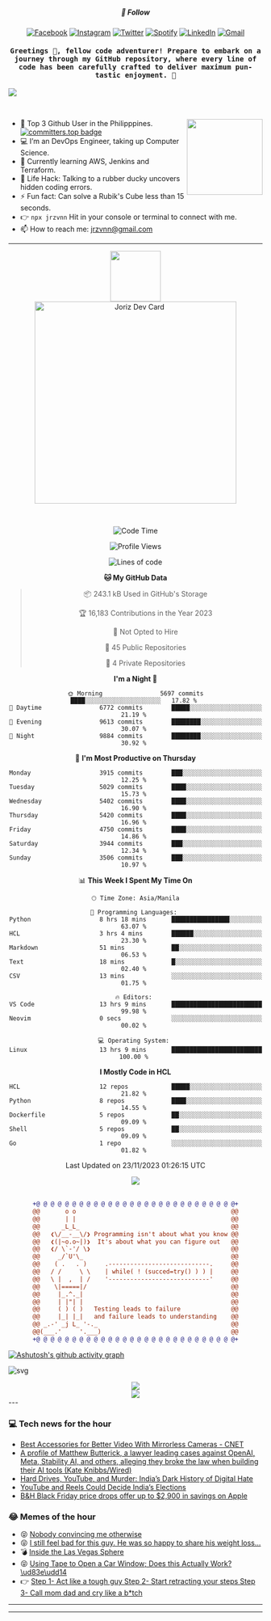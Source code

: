 <h5 align="center">💬 Follow</h5>
<div align="center">

[![Facebook](https://img.shields.io/badge/Facebook-%231877F2.svg?style=for-the-badge&logo=Facebook&logoColor=white)](https://www.facebook.com/Horisyo/)
[![Instagram](https://img.shields.io/badge/Instagram-%23E4405F.svg?style=for-the-badge&logo=Instagram&logoColor=white)](https://www.instagram.com/jrzvnn_/)
[![Twitter](https://img.shields.io/badge/Twitter-%231DA1F2.svg?style=for-the-badge&logo=Twitter&logoColor=white)](https://twitter.com/jrz_studies)
[![Spotify](https://img.shields.io/badge/Spotify-%231ED760.svg?style=for-the-badge&logo=Spotify&logoColor=white)](https://open.spotify.com/user/217td4qrc6mzqjodfalmzjpdi?si=b93099b9078c4ccb)
[![LinkedIn](https://img.shields.io/badge/LinkedIn-%230077B5.svg?style=for-the-badge&logo=LinkedIn&logoColor=white)](https://www.linkedin.com/in/jrz-vnn/)
[![Gmail](https://img.shields.io/badge/Gmail-D14836?style=for-the-badge&logo=gmail&logoColor=white)](mailto:jrzvnn@gmail.com)

</div>
<h4 align="center"><samp>Greetings 👋, fellow code adventurer! Prepare to embark on a journey through my GitHub repository, where every line of code has been carefully crafted to deliver maximum pun-tastic enjoyment. 🚀 </samp></h4>

<!--horizontal divider(gradiant)-->
<img src="https://user-images.githubusercontent.com/73097560/115834477-dbab4500-a447-11eb-908a-139a6edaec5c.gif">

&nbsp; 

<img align='right' src='https://github.com/Rishit-dagli/Rishit-dagli/blob/master/images/octocat-anime.gif' width='150"'>

- 🚀 Top 3 Github User in the Philipppines. [![committers.top badge](https://user-badge.committers.top/philippines/jrzvnn.svg)](https://user-badge.committers.top/philippines/USERNAME)
- 💻 I’m an DevOps Engineer, taking up Computer Science.
- 🤖 Currently learning AWS, Jenkins and Terraform.
- 🎯 Life Hack: Talking to a rubber ducky uncovers hidden coding errors.
- ⚡ Fun fact: Can solve a Rubik's Cube less than 15 seconds.
- 👉 `npx jrzvnn` Hit in your console or terminal to connect with me.
- 📫 How to reach me: jrzvnn@gmail.com

---

<!--🖼️OCTOCAT-->
<p align="center">

<img src="https://media.giphy.com/media/IP7sarl7C5lSFCw9rG/giphy.gif"  width="100px" height="100px">
<br />
<a href="https://app.daily.dev/jorizvillanueva"><img src="https://github.com/jrzvnn/jrzvnn/blob/main/devcard.svg" width="400" alt="Joriz Dev Card"/></a>
</p>

<br />
<div align="center">

<!--START_SECTION:waka-->
![Code Time](http://img.shields.io/badge/Code%20Time-199%20hrs%2051%20mins-blue)

![Profile Views](http://img.shields.io/badge/Profile%20Views-611-blue)

![Lines of code](https://img.shields.io/badge/From%20Hello%20World%20I%27ve%20Written-1.4%20million%20lines%20of%20code-blue)

**🐱 My GitHub Data** 

> 📦 243.1 kB Used in GitHub's Storage 
 > 
> 🏆 16,183 Contributions in the Year 2023
 > 
> 🚫 Not Opted to Hire
 > 
> 📜 45 Public Repositories 
 > 
> 🔑 4 Private Repositories 
 > 
**I'm a Night 🦉** 

```text
🌞 Morning                5697 commits        ████░░░░░░░░░░░░░░░░░░░░░   17.82 % 
🌆 Daytime                6772 commits        █████░░░░░░░░░░░░░░░░░░░░   21.19 % 
🌃 Evening                9613 commits        ████████░░░░░░░░░░░░░░░░░   30.07 % 
🌙 Night                  9884 commits        ████████░░░░░░░░░░░░░░░░░   30.92 % 
```
📅 **I'm Most Productive on Thursday** 

```text
Monday                   3915 commits        ███░░░░░░░░░░░░░░░░░░░░░░   12.25 % 
Tuesday                  5029 commits        ████░░░░░░░░░░░░░░░░░░░░░   15.73 % 
Wednesday                5402 commits        ████░░░░░░░░░░░░░░░░░░░░░   16.90 % 
Thursday                 5420 commits        ████░░░░░░░░░░░░░░░░░░░░░   16.96 % 
Friday                   4750 commits        ████░░░░░░░░░░░░░░░░░░░░░   14.86 % 
Saturday                 3944 commits        ███░░░░░░░░░░░░░░░░░░░░░░   12.34 % 
Sunday                   3506 commits        ███░░░░░░░░░░░░░░░░░░░░░░   10.97 % 
```


📊 **This Week I Spent My Time On** 

```text
🕑︎ Time Zone: Asia/Manila

💬 Programming Languages: 
Python                   8 hrs 18 mins       ████████████████░░░░░░░░░   63.07 % 
HCL                      3 hrs 4 mins        ██████░░░░░░░░░░░░░░░░░░░   23.30 % 
Markdown                 51 mins             ██░░░░░░░░░░░░░░░░░░░░░░░   06.53 % 
Text                     18 mins             █░░░░░░░░░░░░░░░░░░░░░░░░   02.40 % 
CSV                      13 mins             ░░░░░░░░░░░░░░░░░░░░░░░░░   01.75 % 

🔥 Editors: 
VS Code                  13 hrs 9 mins       █████████████████████████   99.98 % 
Neovim                   0 secs              ░░░░░░░░░░░░░░░░░░░░░░░░░   00.02 % 

💻 Operating System: 
Linux                    13 hrs 9 mins       █████████████████████████   100.00 % 
```

**I Mostly Code in HCL** 

```text
HCL                      12 repos            █████░░░░░░░░░░░░░░░░░░░░   21.82 % 
Python                   8 repos             ████░░░░░░░░░░░░░░░░░░░░░   14.55 % 
Dockerfile               5 repos             ██░░░░░░░░░░░░░░░░░░░░░░░   09.09 % 
Shell                    5 repos             ██░░░░░░░░░░░░░░░░░░░░░░░   09.09 % 
Go                       1 repo              ░░░░░░░░░░░░░░░░░░░░░░░░░   01.82 % 
```




 Last Updated on 23/11/2023 01:26:15 UTC
<!--END_SECTION:waka-->

<img src="https://wakatime.com/share/@jrzvnn/70a4618c-7cd9-4016-b7b9-eabe75c837ee.svg">

<br />
<br />

```diff
+@ @ @ @ @ @ @ @ @ @ @ @ @ @ @ @ @ @ @ @ @ @ @ @ @ @ @ @+
@@       o o                                           @@
@@       | |                                           @@
@@      _L_L_                                          @@
@@   ❮\/__-__\/❯ Programming isn't about what you know @@
@@   ❮(|~o.o~|)❯  It's about what you can figure out   @@
@@   ❮/ \`-'/ \❯                                       @@
@@     _/`U'\_                                         @@
@@    ( .   . )     .----------------------------.     @@
@@   / /     \ \    | while( ! (succed=try() ) ) |     @@
@@   \ |  ,  | /    '----------------------------'     @@
@@    \|=====|/                                        @@
@@     |_.^._|                                         @@
@@     | |"| |                                         @@
@@     ( ) ( )   Testing leads to failure              @@
@@     |_| |_|   and failure leads to understanding    @@
@@ _.-' _j L_ '-._                                     @@
@@(___.'     '.___)                                    @@
+@ @ @ @ @ @ @ @ @ @ @ @ @ @ @ @ @ @ @ @ @ @ @ @ @ @ @ @+

```

</div>




[![Ashutosh's github activity graph](https://github-readme-activity-graph.vercel.app/graph?username=jrzvnn&theme=github-compact)](https://github.com/ashutosh00710/github-readme-activity-graph)


![svg](profile-3d-contrib/profile-night-green.svg)

<div align="center">
<img src="https://github.com/jrzvnn/jrzvnn/blob/output/github-snake-dark.svg">
</div>

<div align=center>
<img align=center src=https://metrics.lecoq.io/jrzvnn?template=classic&isocalendar=1&languages=1&achievements=1&base=header%2C%20activity%2C%20community%2C%20repositories%2C%20metadata&base.indepth=false&base.hireable=false&base.skip=false&isocalendar=false&isocalendar.duration=full-year&languages=false&languages.limit=8&languages.threshold=0%25&languages.other=false&languages.colors=github&languages.sections=most-used&languages.indepth=false&languages.analysis.timeout=15&languages.analysis.timeout.repositories=7.5&languages.categories=markup%2C%20programming&languages.recent.categories=markup%2C%20programming&languages.recent.load=300&languages.recent.days=14&achievements=false&achievements.threshold=C&achievements.secrets=true&achievements.display=detailed&achievements.limit=0&config.timezone=Asia%2FManila)
</div>
<div align="left">
---

### 💻 Tech news for the hour

<!-- TECH:START -->
 - [Best Accessories for Better Video With Mirrorless Cameras     - CNET](https://www.cnet.com/tech/computing/best-accessories-for-better-video-with-mirrorless-cameras/#ftag=CAD590a51e)
 - [A profile of Matthew Butterick, a lawyer leading cases against OpenAI, Meta, Stability AI, and others, alleging they broke the law when building their AI tools &lpar;Kate Knibbs/Wired&rpar;](http://www.techmeme.com/231123/p3#a231123p3)
 - [Hard Drives, YouTube, and Murder: India’s Dark History of Digital Hate](https://www.wired.com/story/india-election-youtube-murder-dark-history-digital-hate/)
 - [YouTube and Reels Could Decide India’s Elections](https://www.wired.com/story/youtube-instagram-reels-india-elections/)
 - [B&amp;H Black Friday price drops offer up to $2,900 in savings on Apple](https://appleinsider.com/articles/23/11/22/bh-black-friday-price-drops-offer-up-to-2900-in-savings-on-apple?utm_medium=rss)<!-- TECH:END -->

### 😂 Memes of the hour

<!-- MEMES:START -->
 - 😝 [Nobody convincing me otherwise](http://9gag.com/gag/aKE5b96)
 - 😝 [I still feel bad for this guy. He was so happy to share his weight loss...](http://9gag.com/gag/avQwYeW)
 - 💣 [Inside the Las Vegas Sphere](http://9gag.com/gag/anzoYYq)
 - 😝 [Using Tape to Open a Car Window; Does this Actually Work? \ud83e\udd14](http://9gag.com/gag/anzoeZn)
 - 👉 [Step 1- Act like a tough guy Step 2- Start retracting your steps Step 3- Call mom dad and cry like a b*tch](http://9gag.com/gag/aeQBNpO)<!-- MEMES:END -->

---

---
